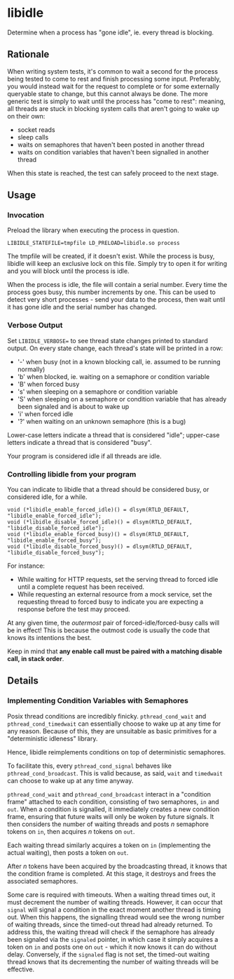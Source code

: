 # libidle
Determine when a process has "gone idle", ie. every thread is blocking.

## Rationale
When writing system tests, it's common to wait a second for the process being tested to come to rest and finish
processing some input. Preferably, you would instead wait for the request to complete or for some externally
queryable state to change, but this cannot always be done. The more generic test is simply to wait until the process
has "come to rest": meaning, all threads are stuck in blocking system calls that aren't going to wake up on their own:

- socket reads
- sleep calls
- waits on semaphores that haven't been posted in another thread
- waits on condition variables that haven't been signalled in another thread

When this state is reached, the test can safely proceed to the next stage.

## Usage

### Invocation
Preload the library when executing the process in question.
```
LIBIDLE_STATEFILE=tmpfile LD_PRELOAD=libidle.so process
```
The tmpfile will be created, if it doesn't exist.
While the process is busy, libidle will keep an exclusive lock on this file. Simply
try to open it for writing and you will block until the process is idle.

When the process is idle, the file will contain a serial number. Every time the process
goes busy, this number increments by one. This can be used to detect very short processes -
send your data to the process, then wait until it has gone idle and the serial number has changed.

### Verbose Output
Set `LIBIDLE_VERBOSE=` to see thread state changes printed to standard output.
On every state change, each thread's state will be printed in a row:

- '-' when busy (not in a known blocking call, ie. assumed to be running normally)
- 'b' when blocked, ie. waiting on a semaphore or condition variable
- 'B' when forced busy
- 's' when sleeping on a semaphore or condition variable
- 'S' when sleeping on a semaphore or condition variable that has already been signaled and is about to wake up
- 'i' when forced idle
- '?' when waiting on an unknown semaphore (this is a bug)

Lower-case letters indicate a thread that is considered "idle";
upper-case letters indicate a thread that is considered "busy".

Your program is considered idle if all threads are idle.

### Controlling libidle from your program
You can indicate to libidle that a thread should be considered busy, or considered idle, for a while.

```
void (*libidle_enable_forced_idle)() = dlsym(RTLD_DEFAULT, "libidle_enable_forced_idle");
void (*libidle_disable_forced_idle)() = dlsym(RTLD_DEFAULT, "libidle_disable_forced_idle");
void (*libidle_enable_forced_busy)() = dlsym(RTLD_DEFAULT, "libidle_enable_forced_busy");
void (*libidle_disable_forced_busy)() = dlsym(RTLD_DEFAULT, "libidle_disable_forced_busy");
```

For instance:

- While waiting for HTTP requests, set the serving thread to forced idle until a complete
request has been received.
- While requesting an external resource from a mock service, set the requesting thread to forced busy
to indicate you are expecting a response before the test may proceed.

At any given time, the *outermost* pair of forced-idle/forced-busy calls will be in effect!
This is because the outmost code is usually the code that knows its intentions the best.

Keep in mind that **any enable call must be paired with a matching disable call, in stack order**.

## Details
### Implementing Condition Variables with Semaphores

Posix thread conditions are incredibly finicky. `pthread_cond_wait` and `pthread_cond_timedwait` can essentially
choose to wake up at any time for any reason. Because of this, they are unsuitable as basic primitives for a
"deterministic idleness" library.

Hence, libidle reimplements conditions on top of deterministic semaphores.

To facilitate this, every `pthread_cond_signal` behaves like `pthread_cond_broadcast`. This is valid because,
as said, `wait` and `timedwait` can choose to wake up at any time anyway.

`pthread_cond_wait` and `pthread_cond_broadcast` interact in a "condition frame" attached to each condition,
consisting of two semaphores, `in` and `out`. When a condition is signalled, it immediately creates a new condition
frame, ensuring that future waits will only be woken by future signals. It then considers the number
of waiting threads and posts _n_ semaphore tokens on `in`, then acquires _n_ tokens on `out`.

Each waiting thread similarly acquires a token on `in` (implementing the actual waiting), then posts a token on `out`.

After _n_ tokens have been acquired by the broadcasting thread, it knows that the condition frame is completed.
At this stage, it destroys and frees the associated semaphores.

Some care is required with timeouts. When a waiting thread times out, it must decrement the number of waiting threads.
However, it can occur that `signal` will signal a condition in the exact moment another thread is timing out.
When this happens, the signalling thread would see the wrong number of waiting threads, since the timed-out
thread had already returned. To address this, the waiting thread will check if the semaphore has already been
signaled via the `signaled` pointer, in which case it simply acquires a token on `in` and posts one on `out` - which it
now knows it can do without delay. Conversely, if the `signaled` flag is not set, the timed-out waiting thread knows
that its decrementing the number of waiting threads will be effective.
